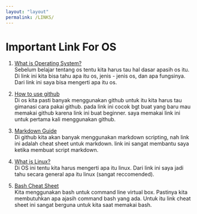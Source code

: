 ```yaml
---
layout: "layout"
permalink: /LINKS/
---
```


# Important Link For OS
1. [What is Operating System?](https://edu.gcfglobal.org/en/computerbasics/understanding-operating-systems/1/)<br>
Sebelum belajar tentang os tentu kita harus tau hal dasar apasih os itu. Di link ini kita bisa tahu apa itu os, jenis - jenis os, dan apa fungsinya. Dari link ini saya bisa mengerti apa itu os.

2. [How to use github](https://product.hubspot.com/blog/git-and-github-tutorial-for-beginners)<br>
Di os kita pasti banyak menggunakan github untuk itu kita harus tau gimanasi cara pakai github. pada link ini cocok bgt buat yang baru mau memakai github karena link ini buat beginner. saya memakai link ini untuk pertama kali menggunakan github.

3. [Markdown Guide](https://www.markdownguide.org/cheat-sheet/)<br>
Di github kita akan banyak menggunakan markdown scripting, nah link ini adalah cheat sheet untuk markdown. link ini sangat membantu saya ketika membuat script markdown.

4. [What is Linux?](https://www.linux.com/what-is-linux/)<br>
Di OS ini tentu kita harus mengerti apa itu linux. Dari link ini saya jadi tahu secara general apa itu linux (sangat reccomended).

5. [Bash Cheat Sheet](https://github.com/LeCoupa/awesome-cheatsheets/blob/master/languages/bash.sh)<br>
Kita menggunakan bash untuk command line virtual box. Pastinya kita membutuhkan apa ajasih command bash yang ada. Untuk itu link cheat sheet ini sangat berguna untuk kita saat memakai bash.
